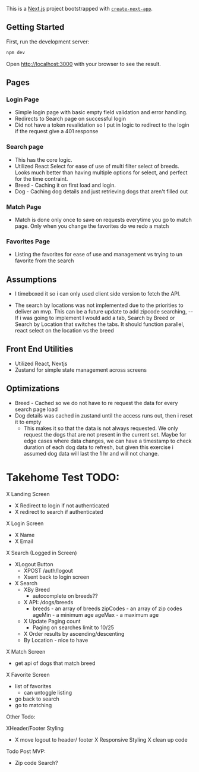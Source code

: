 This is a [Next.js](https://nextjs.org/) project bootstrapped with [`create-next-app`](https://github.com/vercel/next.js/tree/canary/packages/create-next-app).

## Getting Started

First, run the development server:

```bash
npm dev
```

Open [http://localhost:3000](http://localhost:3000) with your browser to see the result.


## Pages

### Login Page
  - Simple login page with basic empty field validation and error handling.
  - Redirects to Search page on successful login
  - Did not have a token revalidation so I put in logic to redirect to the login if the request give a 401 response
### Search page
  - This has the core logic.
  - Utilized React Select for ease of use of multi filter select of breeds. Looks much better than having multiple options for select, and perfect for the time contraint.
  - Breed - Caching it on first load and login. 
  - Dog - Caching dog details and just retrieving dogs that aren't filled out

### Match Page
 - Match is done only once to save on requests everytime you go to match page. Only when you change the favorites do we redo a match

### Favorites Page
- Listing the favorites for ease of use and management vs trying to un favorite from the search


## Assumptions

- I timeboxed it so i can only used client side version to fetch the API. 

- The search by locations was not implemented due to the priorities to deliver an mvp. This can be a future update to add zipcode searching, 
-- If i was going to implement I would add a tab, Search by Breed or Search by Location that switches the tabs. It should function parallel, react select on the location vs the breed 


## Front End Utilities
- Utilized React, Nextjs 
- Zustand for simple state management across screens

## Optimizations
- Breed - Cached so we do not have to re request the data for every search page load
- Dog details was cached in zustand until the access runs out, then i reset it to empty
  - This makes it so that the data is not always requested. We only request the dogs that are not present in the current set. Maybe for edge cases where data changes, we can have a timestamp to check duration of each dog data to refresh, but given this exercise i assumed dog data will last the 1 hr and will not change.
 

# Takehome Test TODO:

X Landing Screen
- X Redirect to login if not authenticated
- X redirect to search if authenticated

X Login Screen
- X Name
- X Email

X Search (Logged in Screen)
- XLogout Button
  - XPOST /auth/logout
  - Xsent back to login screen
- X Search
  - XBy Breed
    - autocomplete on breeds??
  - X API: /dogs/breeds
    - breeds - an array of breeds
      zipCodes - an array of zip codes
      ageMin - a minimum age
      ageMax - a maximum age
  - X Update Paging count
    - Paging on searches limit to 10/25
  - X Order results by ascending/descenting
  - By Location - nice to have

X Match Screen
- get api of dogs that match breed

X Favorite Screen
- list of favorites
  - can untoggle listing
- go back to search
- go to matching

Other Todo:

XHeader/Footer Styling
  - X move logout to header/ footer
X Responsive Styling 
X clean up code

Todo Post MVP:
- Zip code Search?